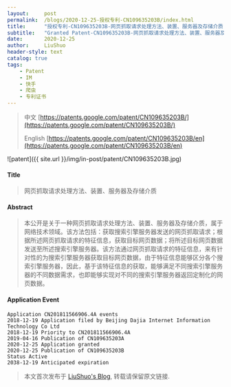 ```yaml
---
layout:     post
permalink:  /blogs/2020-12-25-授权专利-CN109635203B/index.html
title:      "授权专利-CN109635203B-网页抓取请求处理方法、装置、服务器及存储介质"
subtitle:   "Granted Patent-CN109635203B-网页抓取请求处理方法、装置、服务器及存储介质"
date:       2020-12-25
author:     LiuShuo
header-style: text
catalog: true
tags:
    - Patent
    - IM
    - 快手
    - 爬虫
    - 专利证书
---
```

> 中文 [https://patents.google.com/patent/CN109635203B/](https://patents.google.com/patent/CN109635203B/)
>
> English [https://patents.google.com/patent/CN109635203B/en](https://patents.google.com/patent/CN109635203B/en)

![patent]({{ site.url }}/img/in-post/patent/CN109635203B.jpg)
#### Title
> 网页抓取请求处理方法、装置、服务器及存储介质











#### Abstract
> 本公开是关于一种网页抓取请求处理方法、装置、服务器及存储介质，属于网络技术领域。该方法包括：获取搜索引擎服务器发送的网页抓取请求；根据所述网页抓取请求的特征信息，获取目标网页数据；将所述目标网页数据发送至所述搜索引擎服务器。该方法通过网页抓取请求的特征信息，来有针对性的为搜索引擎服务器获取目标网页数据，由于特征信息能够区分各个搜索引擎服务器，因此，基于该特征信息的获取，能够满足不同搜索引擎服务器的不同数据需求，也即能够实现对不同的搜索引擎服务器返回定制化的网页数据。











#### Application Event
```
Application CN201811566906.4A events 
2018-12-19 Application filed by Beijing Dajia Internet Information Technology Co Ltd
2018-12-19 Priority to CN201811566906.4A
2019-04-16 Publication of CN109635203A
2020-12-25 Application granted
2020-12-25 Publication of CN109635203B
Status Active
2038-12-19 Anticipated expiration
```
> 本文首次发布于 [LiuShuo's Blog](https://liushuo.me), 
转载请保留原文链接.
